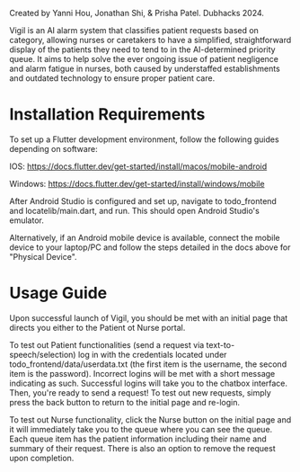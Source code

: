 Created by Yanni Hou, Jonathan Shi, & Prisha Patel. Dubhacks 2024.



Vigil is an AI alarm system that classifies patient requests based on category, allowing nurses or caretakers to have a simplified, straightforward display of the patients they need to tend to in the AI-determined priority queue. It aims to help solve the ever ongoing issue of patient negligence and alarm fatigue in nurses, both caused by understaffed establishments and outdated technology to ensure proper patient care.



# Installation Requirements



To set up a Flutter development environment, follow the following guides depending on software:

IOS: https://docs.flutter.dev/get-started/install/macos/mobile-android

Windows: https://docs.flutter.dev/get-started/install/windows/mobile

After Android Studio is configured and set up, navigate to todo_frontend and locatelib/main.dart, and run. This should open Android Studio's emulator.

Alternatively, if an Android mobile device is available, connect the mobile device to your laptop/PC and follow the steps detailed in the docs above for "Physical Device".



# Usage Guide


Upon successful launch of Vigil, you should be met with an initial page that directs you either to the Patient ot Nurse portal.

To test out Patient functionalities (send a request via text-to-speech/selection) log in with the credentials located under todo_frontend/data/userdata.txt (the first item is the username, the second item is the password). Incorrect logins will be met with a short message indicating as such. Successful logins will take you to the chatbox interface. Then, you're ready to send a request! To test out new requests, simply press the back button to return to the initial page and re-login.

To test out Nurse functionality, click the Nurse button on the initial page and it will immediately take you to the queue where you can see the queue. Each queue item has the patient information including their name and summary of their request. There is also an option to remove the request upon completion.
